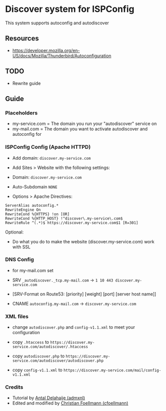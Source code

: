 # Discover system for ISPConfig
This system supports autoconfig and autodiscover

## Resources
* https://developer.mozilla.org/en-US/docs/Mozilla/Thunderbird/Autoconfiguration

## TODO
* Rewrite guide

## Guide

### Placeholders
* my-service.com = The domain you run your "autodiscover" service on
* my-mail.com = The domain you want to activate autodiscover and autoconfig for

### ISPConfig Config (Apache HTTPD)
* Add domain: `discover.my-service.com`

* Add Sites > Website with the following settings:
 * Domain: `discover.my-service.com`
 * Auto-Subdomain `NONE`
 * Options > Apache Directives:

```
ServerAlias autoconfig.*
RewriteEngine On
RewriteCond %{HTTPS} !on [OR]
RewriteCond %{HTTP_HOST} !^discover\.my-service\.com$
RewriteRule ^(.*)$ https://discover.my-service.com$1 [R=301]
```

Optional:
* Do what you do to make the website (discover.my-service.com) work with SSL

### DNS Config
* for my-mail.com set

* SRV `_autodiscover._tcp.my-mail.com` -> `1 10 443 discover.my-service.com` 
 * [SRV-Format on Route53:  [priority] [weight] [port] [server host name]]
* CNAME `autoconfig.my-mail.com` -> `discover.my-service.com`

### XML files
* change `autodiscover.php` and `config-v1.1.xml` to meet your configuration

* copy `.htaccess` to `https://discover.my-service.com/autodiscover/.htaccess`
* copy `autodiscover.php` to `https://discover.my-service.com/autodiscover/autodiscover.php`
* copy `config-v1.1.xml` to `https://discover.my-service.com/mail/config-v1.1.xml`

### Credits
* Tutorial by [Antal Delahaije (admxnl)](http://bugtracker.ispconfig.org/index.php?do=details&task_id=2152#comment3208)
* Edited and modified by [Christian Foellmann (cfoellmann)](https://github.com/cfoellmann)